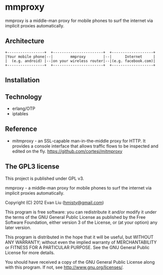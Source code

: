 mmproxy
===
mmproxy is a middle-man proxy for mobile phones to surf the internet via implicit proxies automatically.

Architecture
---
    +-----------------+  +-----------------------+  +-------------------+
    |Your mobile phone|--|        mmproxy        |--|      Internet     |
    |  (e.g. android) |--|on your wireless router|--|(e.g. facebook.com)|
    +-----------------+  +-----------------------+  +-------------------+

Installation
---

Technology
---
  * erlang/OTP
  * iptables

Reference
---
  * mitmproxy - an SSL-capable man-in-the-middle proxy for HTTP. It provides a console interface that allows traffic flows to be inspected and edited on the fly. https://github.com/cortesi/mitmproxy

The GPL3 license
---
This project is published under GPL v3.

mmproxy - a middle-man proxy for mobile phones to surf the internet via implicit proxies automatically.

Copyright (C) 2012 Evan Liu (hmisty@gmail.com)

This program is free software: you can redistribute it and/or modify
it under the terms of the GNU General Public License as published by
the Free Software Foundation, either version 3 of the License, or
(at your option) any later version.

This program is distributed in the hope that it will be useful,
but WITHOUT ANY WARRANTY; without even the implied warranty of
MERCHANTABILITY or FITNESS FOR A PARTICULAR PURPOSE.  See the
GNU General Public License for more details.

You should have received a copy of the GNU General Public License
along with this program.  If not, see <http://www.gnu.org/licenses/>.
